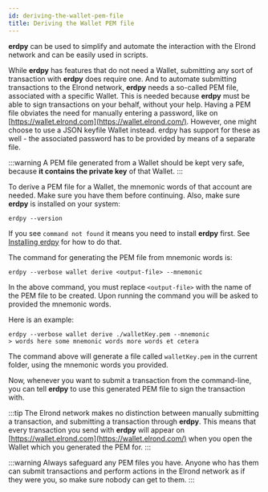 ```yaml
---
id: deriving-the-wallet-pem-file
title: Deriving the Wallet PEM file
---
```


**erdpy** can be used to simplify and automate the interaction with the Elrond network and can be easily used in scripts.

While **erdpy** has features that do not need a Wallet, submitting any sort of transaction with **erdpy** does require one. And to automate submitting transactions to the Elrond network, **erdpy** needs a so-called PEM file, associated with a specific Wallet. This is needed because **erdpy** must be able to sign transactions on your behalf, without your help. Having a PEM file obviates the need for manually entering a password, like on [https://wallet.elrond.com](https://wallet.elrond.com/). However, one might choose to use a JSON keyfile Wallet instead. erdpy has support for these as well - the associated password has to be provided by means of a separate file.


:::warning
A PEM file generated from a Wallet should be kept very safe, because **it contains the private key** of that Wallet.
:::

To derive a PEM file for a Wallet, the mnemonic words of that account are needed. Make sure you have them before continuing. Also, make sure **erdpy** is installed on your system:



```
erdpy --version
```

If you see `command not found` it means you need to install **erdpy** first. See [Installing erdpy](https://docs.elrond.com/tools/erdpy/installing-erdpy) for how to do that.

The command for generating the PEM file from mnemonic words is:



```
erdpy --verbose wallet derive <output-file> --mnemonic
```

In the above command, you must replace `<output-file>` with the name of the PEM file to be created. Upon running the command you will be asked to provided the mnemonic words.

Here is an example:



```
erdpy --verbose wallet derive ./walletKey.pem --mnemonic
> words here some mnemonic words more words et cetera
```

The command above will generate a file called `walletKey.pem` in the current folder, using the mnemonic words you provided.

Now, whenever you want to submit a transaction from the command-line, you can tell **erdpy** to use this generated PEM file to sign the transaction with.


:::tip
The Elrond network makes no distinction between manually submitting a transaction, and submitting a transaction through **erdpy**. This means that every transaction you send with **erdpy** will appear on [https://wallet.elrond.com](https://wallet.elrond.com/) when you open the Wallet which you generated the PEM for. 
:::

:::warning
Always safeguard any PEM files you have. Anyone who has them can submit transactions and perform actions in the Elrond network as if they were you, so make sure nobody can get to them.
:::